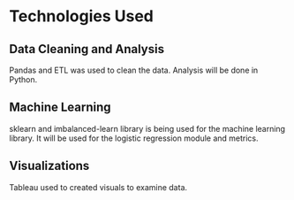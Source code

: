 # Technologies Used
## Data Cleaning and Analysis
Pandas and ETL was used to clean the data. Analysis will be done in Python.

## Machine Learning
sklearn and imbalanced-learn library is being used for the machine learning library. It will be used for the logistic regression module and metrics.

## Visualizations
Tableau used to created visuals to examine data.
